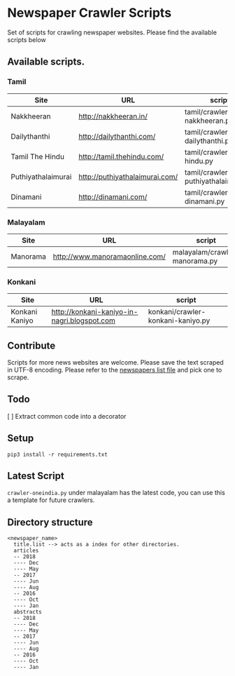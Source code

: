 # Newspaper Crawler Scripts
Set of scripts for crawling newspaper websites. Please find the available scripts below

## Available scripts.
### Tamil
| Site               | URL                            | script                               |
|--------------------|--------------------------------|--------------------------------------|
|  Nakkheeran        | http://nakkheeran.in/          | tamil/crawler-nakkheeran.py          |
| Dailythanthi       | http://dailythanthi.com/       | tamil/crawler-dailythanthi.py        |
| Tamil The Hindu    | http://tamil.thehindu.com/     | tamil/crawler-tamil-hindu.py         |
| Puthiyathalaimurai | http://puthiyathalaimurai.com/ |  tamil/crawler-puthiyathalaimurai.py |
| Dinamani           | http://dinamani.com/           |  tamil/crawler-dinamani.py           |


### Malayalam
| Site               | URL                            | script                               |
|--------------------|--------------------------------|--------------------------------------|
|  Manorama          | http://www.manoramaonline.com/ | malayalam/crawler-manorama.py        |

### Konkani
| Site               | URL                            | script                               |
|--------------------|--------------------------------|--------------------------------------|
|  Konkani Kaniyo          | http://konkani-kaniyo-in-nagri.blogspot.com | konkani/crawler-konkani-kaniyo.py        |


## Contribute
Scripts for more news websites are welcome. Please save the text scraped in UTF-8 encoding. Please refer to the [newspapers list file](https://github.com/vanangamudi/newspaper-crawler-scripts/blob/master/newspapers.csv) and pick one to scrape.

## Todo
[ ] Extract common code into a decorator

## Setup

`pip3 install -r requirements.txt`  

## Latest Script  

`crawler-oneindia.py` under malayalam has the latest code, you can use this a template for future crawlers.

## Directory structure

    <newspaper_name>
      title.list --> acts as a index for other directories.
      articles
      -- 2018
      ---- Dec
      ---- May
      -- 2017
      ---- Jun
      ---- Aug
      -- 2016
      ---- Oct
      ---- Jan
      abstracts
      -- 2018
      ---- Dec
      ---- May
      -- 2017
      ---- Jun
      ---- Aug
      -- 2016
      ---- Oct
      ---- Jan  
      
